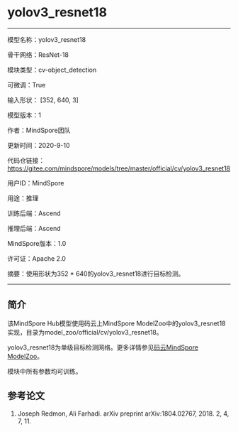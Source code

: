 # yolov3_resnet18

---

模型名称：yolov3_resnet18

骨干网络：ResNet-18

模块类型：cv-object_detection

可微调：True

输入形状： [352, 640, 3]

模型版本：1

作者：MindSpore团队

更新时间：2020-9-10

代码仓链接：<https://gitee.com/mindspore/models/tree/master/official/cv/yolov3_resnet18>

用户ID：MindSpore

用途：推理

训练后端：Ascend

推理后端：Ascend

MindSpore版本：1.0

许可证：Apache 2.0

摘要：使用形状为352 * 640的yolov3_resnet18进行目标检测。

---

## 简介

该MindSpore Hub模型使用码云上MindSpore ModelZoo中的yolov3_resnet18实现，目录为model_zoo/official/cv/yolov3_resnet18。

yolov3_resnet18为单级目标检测网络。更多详情参见[码云MindSpore ModelZoo](https://gitee.com/mindspore/mindspore/blob/master/model_zoo/official/cv/yolov3_resnet18/README.md)。

模块中所有参数均可训练。

## 参考论文

1. Joseph Redmon, Ali Farhadi. arXiv preprint arXiv:1804.02767, 2018. 2, 4, 7, 11.
